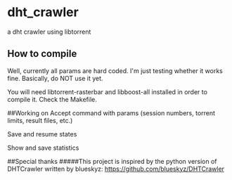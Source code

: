 dht_crawler
===========

a dht crawler using libtorrent

## How to compile
Well, currently all params are hard coded. I'm just testing whether it works fine. Basically, do NOT use it yet.

You will need libtorrent-rasterbar and libboost-all installed in order to compile it. Check the Makefile.

##Working on
Accept command with params (session numbers, torrent limits, result files, etc.)

Save and resume states

Show and save statistics

##Special thanks
#####This project is inspired by the python version of DHTCrawler written by blueskyz: https://github.com/blueskyz/DHTCrawler
